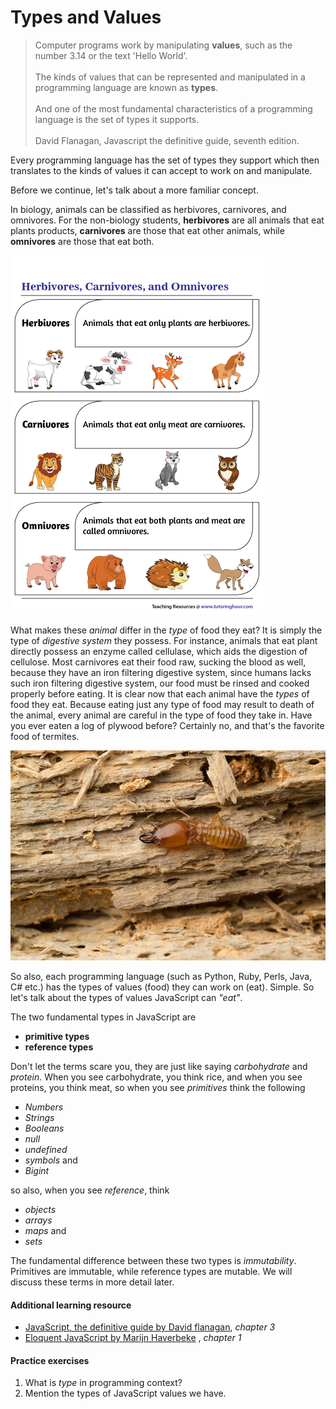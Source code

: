 # Types and Values

> Computer programs work by manipulating **values**, such as the number 3.14 or the text 'Hello World'. <br><br> The kinds of values that can be represented and manipulated in a programming language are known as **types**. <br><br>And one of the most fundamental characteristics of a programming language is the set of types it supports. <br><br> David Flanagan, Javascript the definitive guide, seventh edition.

Every programming language has the set of types they support which then translates to the kinds of values it can accept to work on and manipulate. 

Before we continue, let's talk about a more familiar concept. 

In biology, animals can be classified as herbivores, carnivores, and omnivores. For the non-biology students, **herbivores** are all animals that eat plants products, **carnivores** are those that eat other animals, while **omnivores** are those that eat both.

![](./images/animals(tutoring-hour.com).png)

What makes these *animal* differ in the *type* of food they eat? It is simply the type of *digestive system* they possess. For instance, animals that eat plant directly possess an enzyme called cellulase, which aids the digestion of cellulose. Most carnivores eat their food raw, sucking the blood as well, because they have an iron filtering digestive system, since humans lacks such iron filtering digestive system, our food must be rinsed and cooked properly before eating. It is clear now that each animal have the *types* of food they eat. Because eating just any type of food may result to death of the animal, every animal are careful in the type of food they take in. Have you ever eaten a log of plywood before? Certainly no, and that's the favorite food of termites. 

![](./images/termites-eating-plywood(terminix.com).jpg)

So also, each programming language (such as Python, Ruby, Perls, Java, C# etc.) has the types of values (food) they can work on (eat). Simple. So let's talk about the types of values JavaScript can *"eat"*. 

The two fundamental types in JavaScript are 

- **primitive types**
- **reference types**

Don't let the terms scare you, they are just like saying *carbohydrate* and *protein*. When you see carbohydrate, you think rice, and when you see proteins, you think meat, so when you see *primitives* think the following

- *Numbers*
- *Strings*
- *Booleans*
- *null*
- *undefined*
- *symbols* and
- *Bigint*

so also, when you see *reference*, think

- *objects*
- *arrays*
- *maps* and
- *sets*

The fundamental difference between these two types is *immutability*. Primitives are immutable, while reference types are mutable. We will discuss these terms in more detail later.

#### Additional learning resource
- [JavaScript, the definitive guide by David flanagan](https://www.oreilly.com/library/view/javascript-the-definitive/9781491952016/), *chapter 3*
- [Eloquent JavaScript by Marijn Haverbeke](https://eloquentjavascript.net/) , *chapter 1*

#### Practice exercises

1. What is *type* in programming context?
2. Mention the types of JavaScript values we have.